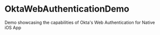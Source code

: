 # OktaWebAuthenticationDemo
Demo showcasing the capabilities of Okta's Web Authentication for Native iOS App
